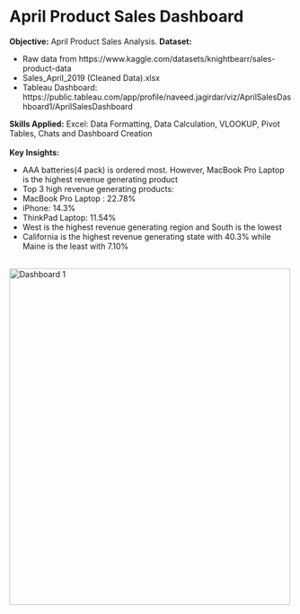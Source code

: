 # April Product Sales Dashboard 
<strong>Objective:</strong> 
April Product Sales Analysis. 
<strong>Dataset:</strong>
<ul><li>Raw data from https://www.kaggle.com/datasets/knightbearr/sales-product-data</li>
<li>Sales_April_2019 (Cleaned Data).xlsx</li>
<li>Tableau Dashboard: https://public.tableau.com/app/profile/naveed.jagirdar/viz/AprilSalesDashboard1/AprilSalesDashboard</li>
</ul>
<strong>Skills Applied:</strong> Excel: Data Formatting, Data Calculation, VLOOKUP, Pivot Tables, Chats and Dashboard Creation </br>
</br>
<strong>Key Insights:</strong> 
<ul>
<li> AAA batteries(4 pack) is ordered most. However, MacBook Pro Laptop is the highest revenue generating product </li>
<li> Top 3 high revenue generating products:
<li>MacBook Pro Laptop : 22.78%</li>
<li>iPhone: 14.3%</li>
<li>ThinkPad Laptop: 11.54%</li> </li>
<li>West is the highest revenue generating region and South is the lowest </li>
<li> California is the highest revenue generating state with 40.3% while Maine is the least with 7.10%</li>
</ul>
<br>
<img src="" alt="Dashboard 1" style="width:500px;height:600px;">




